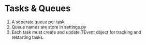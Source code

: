 # Tasks & Queues

1. A seperate queue per task
2. Queue names are store in settings.py
3. Each task must create and update TEvent object for tracking and restarting tasks.
